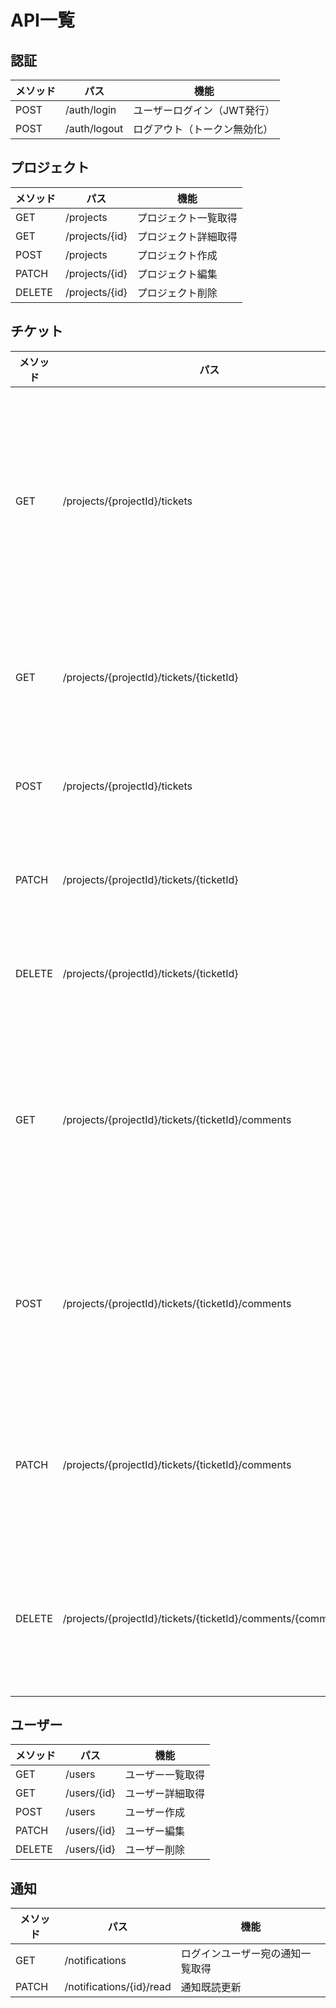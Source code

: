 # API一覧

## 認証

| メソッド | パス | 機能 |
|-----------|------|------|
| POST | /auth/login | ユーザーログイン（JWT発行） |
| POST | /auth/logout | ログアウト（トークン無効化） |

## プロジェクト

| メソッド | パス | 機能 |
|-----------|------|------|
| GET | /projects | プロジェクト一覧取得 |
| GET | /projects/{id} | プロジェクト詳細取得 |
| POST | /projects | プロジェクト作成 |
| PATCH | /projects/{id} | プロジェクト編集 |
| DELETE | /projects/{id} | プロジェクト削除 |

## チケット

| メソッド | パス | 機能 |
|-----------|------|------|
| GET | /projects/{projectId}/tickets | プロジェクト内チケット一覧取得 |
| GET | /projects/{projectId}/tickets/{ticketId} | チケット詳細取得 |
| POST | /projects/{projectId}/tickets | チケット作成 |
| PATCH | /projects/{projectId}/tickets/{ticketId} | チケット編集 |
| DELETE | /projects/{projectId}/tickets/{ticketId} | チケット削除 |
| GET | /projects/{projectId}/tickets/{ticketId}/comments | チケットのコメント一覧取得 |
| POST | /projects/{projectId}/tickets/{ticketId}/comments | チケットにコメント投稿 |
| PATCH | /projects/{projectId}/tickets/{ticketId}/comments | チケットコメント編集 |
| DELETE | /projects/{projectId}/tickets/{ticketId}/comments/{commentId} | チケットコメント削除 |

## ユーザー

| メソッド | パス | 機能 |
|-----------|------|------|
| GET | /users | ユーザー一覧取得 |
| GET | /users/{id} | ユーザー詳細取得 |
| POST | /users | ユーザー作成 |
| PATCH | /users/{id} | ユーザー編集 |
| DELETE | /users/{id} | ユーザー削除 |

## 通知

| メソッド | パス | 機能 |
|-----------|------|------|
| GET | /notifications | ログインユーザー宛の通知一覧取得 |
| PATCH | /notifications/{id}/read | 通知既読更新 |

